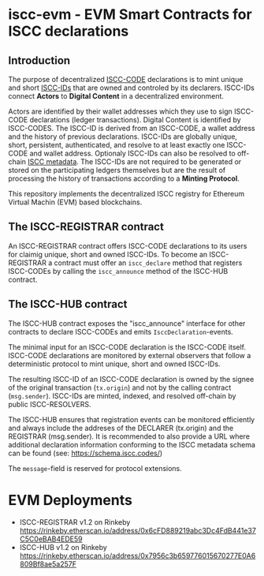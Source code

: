 # iscc-evm - EVM Smart Contracts for ISCC declarations

## Introduction

The purpose of decentralized [ISCC-CODE](https://core.iscc.codes/iscc_code/) declarations is to 
mint unique and short [ISCC-IDs](https://core.iscc.codes/iscc_id/) that are owned and controled 
by its declarers. ISCC-IDs connect **Actors** to **Digital Content** in a decentralized environment.

Actors are identified by their wallet addresses which they use to sign ISCC-CODE declarations
(ledger transactions). Digital Content is identified by ISCC-CODES. The ISCC-ID is derived from an
ISCC-CODE, a wallet address and the history of previous declarations. ISCC-IDs are globally unique,
short, persistent, authenticated, and resolve to at least exactly one ISCC-CODE and wallet address.
Optionaly ISCC-IDs can also be resolved to off-chain [ISCC metadata](https://schema.iscc.codes).
The ISCC-IDs are not required to be generated or stored on the participating ledgers themselves but
are the result of processing the history of transactions according to a **Minting Protocol**.

This repository implements the decentralized ISCC registry for Ethereum Virtual Machin (EVM) based
blockchains.

## The ISCC-REGISTRAR contract

An ISCC-REGISTRAR contract offers ISCC-CODE declarations to its users for claimig unique, short
and owned ISCC-IDs. To become an ISCC-REGISTRAR a contract must offer an `iscc_declare` method that
registers ISCC-CODEs by calling the `iscc_announce` method of the ISCC-HUB contract.

## The ISCC-HUB contract

The ISCC-HUB contract exposes the "iscc_announce" interface for other contracts to declare
ISCC-CODEs and emits `IsccDeclaration`-events.

The minimal input for an ISCC-CODE declaration is the ISCC-CODE itself. ISCC-CODE declarations 
are monitored by external observers that follow a deterministic protocol to mint unique, short 
and owned ISCC-IDs.

The resulting ISCC-ID of an ISCC-CODE declaration is owned by the signee of the original 
transaction (`tx.origin`) and not by the calling contract (`msg.sender`). ISCC-IDs are minted, 
indexed, and resolved off-chain by public ISCC-RESOLVERS.

The ISCC-HUB ensures that registration events can be monitored efficiently and always include the 
addreses of the DECLARER (tx.origin) and the REGISTRAR (msg.sender). It is recommended to 
also provide a URL where additional declaration information conforming to the ISCC metadata schema 
can be found (see: https://schema.iscc.codes/)

The `message`-field is reserved for protocol extensions.

# EVM Deployments


- ISCC-REGISTRAR v1.2 on Rinkeby https://rinkeby.etherscan.io/address/0x6cFD889219abc3Dc4FdB441e37C5C0eBAB4EDE59
- ISCC-HUB v1.2 on Rinkeby https://rinkeby.etherscan.io/address/0x7956c3b659776015670277E0A6809Bf8ae5a257F
